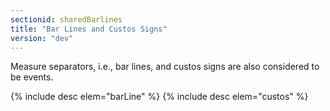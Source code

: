 ```yaml
---
sectionid: sharedBarlines
title: "Bar Lines and Custos Signs"
version: "dev"
---
```


Measure separators, i.e., bar lines, and custos signs are also considered to be events.

  
{% include desc elem="barLine" %} 
{% include desc elem="custos" %} 
 
